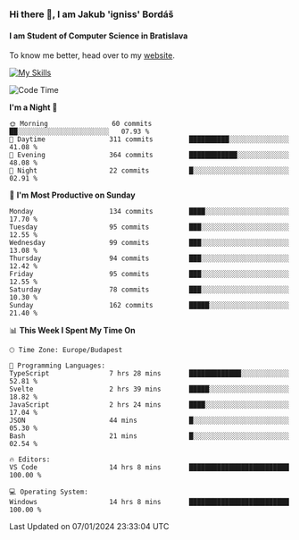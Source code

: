 ### Hi there 👋, I am Jakub 'igniss' Bordáš

#### I am Student of Computer Science in Bratislava
To know me better, head over to my [website](https://bordas.sk).

[![My Skills](https://skillicons.dev/icons?i=js,html,css,figma,svelte,java,kotlin,python,postgresql,typescript,nest,nodejs)](https://bordas.sk)


<!--START_SECTION:waka-->
![Code Time](http://img.shields.io/badge/Code%20Time-1%2C336%20hrs%2030%20mins-blue)

**I'm a Night 🦉** 

```text
🌞 Morning                60 commits          ██░░░░░░░░░░░░░░░░░░░░░░░   07.93 % 
🌆 Daytime                311 commits         ██████████░░░░░░░░░░░░░░░   41.08 % 
🌃 Evening                364 commits         ████████████░░░░░░░░░░░░░   48.08 % 
🌙 Night                  22 commits          █░░░░░░░░░░░░░░░░░░░░░░░░   02.91 % 
```
📅 **I'm Most Productive on Sunday** 

```text
Monday                   134 commits         ████░░░░░░░░░░░░░░░░░░░░░   17.70 % 
Tuesday                  95 commits          ███░░░░░░░░░░░░░░░░░░░░░░   12.55 % 
Wednesday                99 commits          ███░░░░░░░░░░░░░░░░░░░░░░   13.08 % 
Thursday                 94 commits          ███░░░░░░░░░░░░░░░░░░░░░░   12.42 % 
Friday                   95 commits          ███░░░░░░░░░░░░░░░░░░░░░░   12.55 % 
Saturday                 78 commits          ███░░░░░░░░░░░░░░░░░░░░░░   10.30 % 
Sunday                   162 commits         █████░░░░░░░░░░░░░░░░░░░░   21.40 % 
```


📊 **This Week I Spent My Time On** 

```text
🕑︎ Time Zone: Europe/Budapest

💬 Programming Languages: 
TypeScript               7 hrs 28 mins       █████████████░░░░░░░░░░░░   52.81 % 
Svelte                   2 hrs 39 mins       █████░░░░░░░░░░░░░░░░░░░░   18.82 % 
JavaScript               2 hrs 24 mins       ████░░░░░░░░░░░░░░░░░░░░░   17.04 % 
JSON                     44 mins             █░░░░░░░░░░░░░░░░░░░░░░░░   05.30 % 
Bash                     21 mins             █░░░░░░░░░░░░░░░░░░░░░░░░   02.54 % 

🔥 Editors: 
VS Code                  14 hrs 8 mins       █████████████████████████   100.00 % 

💻 Operating System: 
Windows                  14 hrs 8 mins       █████████████████████████   100.00 % 
```


 Last Updated on 07/01/2024 23:33:04 UTC
<!--END_SECTION:waka-->
